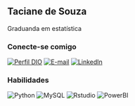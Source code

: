 ## Taciane de Souza

Graduanda em estatística

### Conecte-se comigo

[![Perfil DIO](https://img.shields.io/badge/-Meu%20Perfil%20na%20DIO-30A3DC?style=for-the-badge&logo=dio&logoColor=30A3DC)](https://www.dio.me/users/taciane_souza_sn)
[![E-mail](https://img.shields.io/badge/-Email-000?style=for-the-badge&logo=gmail&logoColor=30A3DC)](mailto:tacisouzan@gmail.com)
[![LinkedIn](https://img.shields.io/badge/-LinkedIn-000?style=for-the-badge&logo=linkedin&logoColor=30A3DC)](https://www.linkedin.com/in/taciane-souza-890812165/)

### Habilidades

![Python](https://img.shields.io/badge/Python-000?style=for-the-badge&logo=python&logoColor=30A3DC)
![MySQL](https://img.shields.io/badge/mysql-000?style=for-the-badge&logo=mysql&logoColor=30A3DC)
![Rstudio](https://img.shields.io/badge/Rstudio-000?style=for-the-badge&logo=rstudio&logoColor=30A3DC)
![PowerBI](https://img.shields.io/badge/PowerBI-000?style=for-the-badge&logo=powerbi&logoColor=30A3DC)

